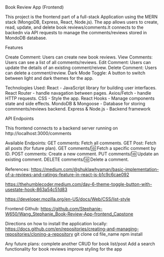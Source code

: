 Book Review App (Frontend)

This project is the frontend part of a full-stack Application using the MERN stack (MongoDB, Express, React, Node.js). The app allows users to create, read, update, and delete book reviews/comments.It connects to the backedn via API requests to manage the comments/reviews stored in MondoDB database.

Features

Create Comment: Users can create new book reviews.
View Comments: Users can see a list of all comments/reviews.
Edit Comment: Users can update the details of an existing comment/reivew.
Delete Comment: Users can delete a comment/review.
Dark Mode Toggle: A button to switch between light and dark themes for the app.


Technologies Used:
React - JavaScript library for building user interfaces.
React Router - handle navagation between pages.
Axios/Fetch - handle HTTP requests.
CSS - Style the app.
React Hooks - Manage components state and side effects.
MondoDB & Mongoose - Database for storing commnents/reviews backend.
Express & Node.js - Backend framework

API Endpoints

This frontend connects to a backend server running on http://localhost:3000/comments 

Available Endpoints:
GET comments: Fetch all comments.
GET Post: Fetch all posts (for future plan).
GET comments/:id: Fetch a specific comment by ID.
POST comments: Create a new comment.
PUT comments/:id: Update an existing comment.
DELETE comments/:id: Delete a comment.


References:
https://medium.com/@shuklawhyaman/basic-implementation-of-a-reviews-and-ratings-feature-in-react-js-b1c9c6cae092

https://thehumblecoder.medium.com/day-6-theme-toggle-button-with-usestate-hook-863a54c51d83

https://developer.mozilla.org/en-US/docs/Web/CSS/list-style

Frontend Github:
https://github.com/Stephanie-W650/Wang_Stephanie_Book-Review-App-frontend_Capstone


Directions on how to install the application locally:
https://docs.github.com/en/repositories/creating-and-managing-repositories/cloning-a-repository
git clone
cd file_name
npm install


Any future plans:
complete another CRUD for book list/post
Add a search functionality for book reviews
improve styling for the app

